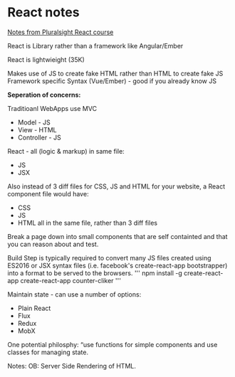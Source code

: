 # React notes


[Notes from Pluralsight React course](https://app.pluralsight.com/player?course=react-big-picture&author=cory-house&name=e20fe73e-099f-4a1d-86a4-0077e941b3ac&clip=4)

React is  Library rather than a framework like Angular/Ember

React is lightwieight (35K)

Makes use of JS to create fake HTML rather than HTML to create fake JS Framework specific Syntax (Vue/Ember) - good if you already know JS



__Seperation of concerns:__

Traditioanl WebApps use MVC
*	Model - JS
*	View - HTML
*	Controller - JS

React - all (logic & markup) in same file:
*	JS
*	JSX

Also instead of 3 diff files for CSS, JS and HTML for your website, a React component file would have:
*   CSS
*   JS
*   HTML
	all in the same file, rather than 3 diff files


Break a page down into small components that are self containted and that you can reason about and test.

Build Step is typically required to convert many JS files created using ES2016 or JSX syntax files (i.e. facebook's create-react-app bootstrapper) into a format to be served to the browsers.
'''
npm install -g create-react-app
create-react-app counter-cliker
'''

Maintain state - can use a number of options:
* Plain React
* Flux
* Redux
* MobX

One potential philosphy: “use functions for simple components and use classes for managing state.

Notes:
OB: Server Side Rendering of HTML.
